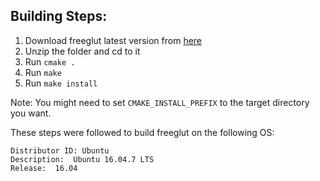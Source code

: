 ## Building Steps:

1. Download freeglut latest version from [here](http://freeglut.sourceforge.net/)
2. Unzip the folder and cd to it
3. Run `cmake .`
4. Run `make`
5. Run `make install`

Note: You might need to set `CMAKE_INSTALL_PREFIX` to the target directory you want.

These steps were followed to build freeglut on the following OS:
```
Distributor ID: Ubuntu
Description:  Ubuntu 16.04.7 LTS
Release:  16.04
```

